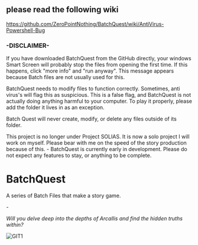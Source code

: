 <!--- 

MESSAGE FOR LOCAL INSTALLS: Please make sure to run BatchQuest.bat when you want to play the game. That is how it is meant to be played. 
And as always, have fun!

<3 - ZER0

--->


## please read the following wiki
https://github.com/ZeroPointNothing/BatchQuest/wiki/AntiVirus-Powershell-Bug

### -DISCLAIMER-
If you have downloaded BatchQuest from the GitHub directly, your windows Smart Screen will probably stop the files from opening the first time. If this happens, click "more info" and "run anyway". This message appears because Batch files are not usually used for this.

BatchQuest needs to modify files to function correctly. Sometimes, anti virus's will flag this as suspicious. This is a false flag, and BatchQuest is not actually doing anything harmful to your computer. To play it properly, please add the folder it lives in as an exception.

Batch Quest will never create, modify, or delete any files outside of its folder.


This project is no longer under Project SOLIAS. It is now a solo project I will work on myself. Please bear with me on the speed of the story production because of this.  -  BatchQuest is currently early in development. Please do not expect any features to stay, or anything to be complete.


# BatchQuest
A series of Batch Files that make a story game.

\-

*Will you delve deep into the depths of Arcallis and find the hidden truths within?*

![GIT1](https://user-images.githubusercontent.com/116678675/197891071-a51562c0-abe4-486b-981a-de568540716c.png)